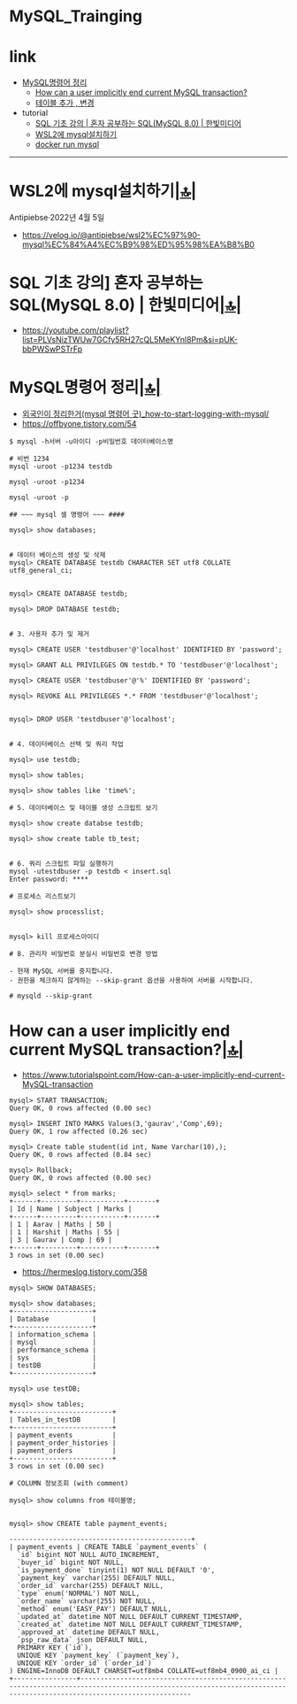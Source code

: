 # MySQL_Trainging

# link

- [MySQL명령어 정리](#mysql명령어-정리)
  - [How can a user implicitly end current MySQL transaction?](#how-can-a-user-implicitly-end-current-mysql-transaction)
  - [테이블 추가 , 변경](https://dreamcoding.tistory.com/71)
- tutorial
  - [SQL 기초 강의 | 혼자 공부하는 SQL(MySQL 8.0) | 한빛미디어](#sql-기초-강의-혼자-공부하는-sqlmysql-80--한빛미디어)
  - [WSL2에 mysql설치하기](#wsl2에-mysql설치하기)
  - [docker run mysql](https://poiemaweb.com/docker-mysql)

<hr />

# WSL2에 mysql설치하기[|🔝|](#link)
Antipiebse·2022년 4월 5일
- https://velog.io/@antipiebse/wsl2%EC%97%90-mysql%EC%84%A4%EC%B9%98%ED%95%98%EA%B8%B0

# SQL 기초 강의] 혼자 공부하는 SQL(MySQL 8.0) | 한빛미디어[|🔝|](#link)
- https://youtube.com/playlist?list=PLVsNizTWUw7GCfy5RH27cQL5MeKYnl8Pm&si=pUK-bbPWSwPSTrFp

# MySQL명령어 정리[|🔝|](#link)

- [외국인이 정리한거(mysql 명령어 굿)_how-to-start-logging-with-mysql/](https://betterstack.com/community/guides/logging/how-to-start-logging-with-mysql/)
- https://offbyone.tistory.com/54

```
$ mysql -h서버 -u아이디 -p비밀번호 데이터베이스명

# 비번 1234
mysql -uroot -p1234 testdb

mysql -uroot -p1234

mysql -uroot -p

## ~~~ mysql 셀 명령어 ~~~ ####

mysql> show databases;


# 데이터 베이스의 생성 및 삭제
mysql> CREATE DATABASE testdb CHARACTER SET utf8 COLLATE utf8_general_ci;


mysql> CREATE DATABASE testdb;

mysql> DROP DATABASE testdb;


# 3. 사용자 추가 및 제거

mysql> CREATE USER 'testdbuser'@'localhost' IDENTIFIED BY 'password';

mysql> GRANT ALL PRIVILEGES ON testdb.* TO 'testdbuser'@'localhost';

mysql> CREATE USER 'testdbuser'@'%' IDENTIFIED BY 'password';

mysql> REVOKE ALL PRIVILEGES *.* FROM 'testdbuser'@'localhost';


mysql> DROP USER 'testdbuser'@'localhost';


# 4. 데이터베이스 선택 및 쿼리 작업

mysql> use testdb;

mysql> show tables;

mysql> show tables like 'time%';

# 5. 데이터베이스 및 테이블 생성 스크립트 보기

mysql> show create databse testdb;
 
mysql> show create table tb_test;


# 6. 쿼리 스크립트 파일 실행하기
mysql -utestdbuser -p testdb < insert.sql
Enter password: ****

# 프로세스 리스트보기
 
mysql> show processlist;


mysql> kill 프로세스아이디

# 8. 관리자 비밀번호 분실시 비밀번호 변경 방법
 
- 현재 MySQL 서버를 중지합니다.
- 권한을 체크하지 않게하는 --skip-grant 옵션을 사용하여 서버를 시작합니다.
 
# mysqld --skip-grant

```

# How can a user implicitly end current MySQL transaction?[|🔝|](#link)
- https://www.tutorialspoint.com/How-can-a-user-implicitly-end-current-MySQL-transaction

```
mysql> START TRANSACTION;
Query OK, 0 rows affected (0.00 sec)

mysql> INSERT INTO MARKS Values(3,'gaurav','Comp',69);
Query OK, 1 row affected (0.26 sec)

mysql> Create table student(id int, Name Varchar(10),);
Query OK, 0 rows affected (0.84 sec)

mysql> Rollback;
Query OK, 0 rows affected (0.00 sec)

mysql> select * from marks;
+------+---------+-----------+-------+
| Id | Name | Subject | Marks |
+------+---------+-----------+-------+
| 1 | Aarav | Maths | 50 |
| 1 | Harshit | Maths | 55 |
| 3 | Gaurav | Comp | 69 |
+------+---------+-----------+-------+
3 rows in set (0.00 sec)
```

- https://hermeslog.tistory.com/358
```
mysql> SHOW DATABASES;

mysql> show databases;
+--------------------+
| Database           |
+--------------------+
| information_schema |
| mysql              |
| performance_schema |
| sys                |
| testDB             |
+--------------------+

mysql> use testDB;

mysql> show tables;
+-------------------------+
| Tables_in_testDB        |
+-------------------------+
| payment_events          |
| payment_order_histories |
| payment_orders          |
+-------------------------+
3 rows in set (0.00 sec)

# COLUMN 정보조회 (with comment)

mysql> show columns from 테이블명;


mysql> show CREATE table payment_events;

----------------------------------------------+
| payment_events | CREATE TABLE `payment_events` (
  `id` bigint NOT NULL AUTO_INCREMENT,
  `buyer_id` bigint NOT NULL,
  `is_payment_done` tinyint(1) NOT NULL DEFAULT '0',
  `payment_key` varchar(255) DEFAULT NULL,
  `order_id` varchar(255) DEFAULT NULL,
  `type` enum('NORMAL') NOT NULL,
  `order_name` varchar(255) NOT NULL,
  `method` enum('EASY_PAY') DEFAULT NULL,
  `updated_at` datetime NOT NULL DEFAULT CURRENT_TIMESTAMP,
  `created_at` datetime NOT NULL DEFAULT CURRENT_TIMESTAMP,
  `approved_at` datetime DEFAULT NULL,
  `psp_raw_data` json DEFAULT NULL,
  PRIMARY KEY (`id`),
  UNIQUE KEY `payment_key` (`payment_key`),
  UNIQUE KEY `order_id` (`order_id`)
) ENGINE=InnoDB DEFAULT CHARSET=utf8mb4 COLLATE=utf8mb4_0900_ai_ci |
+----------------+------------------------------------------------------------------------------------------------------------------------------------------------------------------------
```
